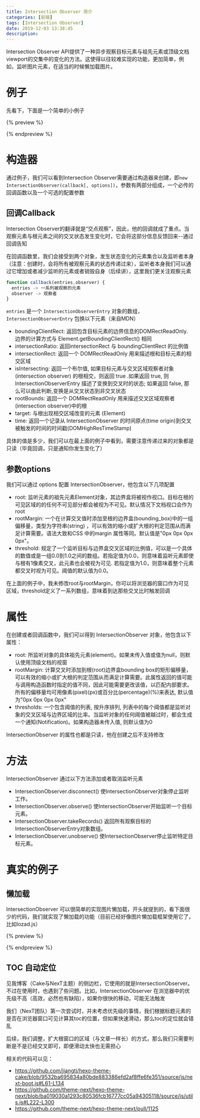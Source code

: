 ```yaml
---
title: Intersection Observer 简介
categories: [前端]
tags: [Intersection Observer]
date: 2019-12-03 13:38:45
description:
---
```


Intersection Observer API提供了一种异步观察目标元素与祖先元素或顶级文档viewport的交集中的变化的方法。这使得以往较难实现的功能，更加简单，例如，监听图片元素，在适当的时候懒加载图片。

<!-- more -->

# 例子

先看下，下面是一个简单的小例子

{% preview %}

<template>
<div id="e1" style="background-color:black;width:100%;height:500px;">
  <ul style="color:white;">
    <li>boundingClientRect:<span id="el-boundingClientRect"></span></li>
    <li>intersectionRatio:<span id="el-intersectionRatio"></span></li>
    <li>intersectionRect:<span id="el-intersectionRect"></span></li>
    <li>isIntersecting:<span id="el-isIntersecting"></span></li>
    <li>rootBounds:<span id="el-rootBounds"></span></li>
    <li>time:<span id="el-time"></span></li>
  </ul>
</div>
</template>

<script>
var observer = new IntersectionObserver((entries,observer) => {
  // 我只监听了一个对象
  let entry = entries[0]
  document.querySelector("#el-boundingClientRect").innerHTML = JSON.stringify(entry.boundingClientRect);
  document.querySelector("#el-intersectionRatio").innerHTML = JSON.stringify(entry.intersectionRatio);
  document.querySelector("#el-intersectionRect").innerHTML = JSON.stringify(entry.intersectionRect);
  document.querySelector("#el-isIntersecting").innerHTML = JSON.stringify(entry.isIntersecting);
  document.querySelector("#el-rootBounds").innerHTML = JSON.stringify(entry.rootBounds);
  document.querySelector("#el-time").innerHTML = JSON.stringify(entry.time);
  //document.querySelector("el-target").innerHTML = entry.target;
}, {
  threshold : [0.0, 0.1, 0.2, 0.3, 0.4, 0.5, 0.6, 0.7, 0.8, 0.9, 1.0]
});
observer.observe(document.querySelector("#e1"));
</script>

{% endpreview %}

# 构造器

通过例子，我们可以看到Intersection Observer需要通过构造器来创建，即`new IntersectionObserver(callback[, options])`，参数有两部分组成，一个必传的回调函数以及一个可选的配置参数

## 回调Callback

Intersection Observer的翻译就是“交点观察”，因此，他的回调就成了重点。当观察元素与根元素之间的交叉状态发生变化时，它会将这部分信息反馈回来--通过回调告知

在回调函数里，我们会接受到两个对象，发生状态变化的元素集合以及监听者本身（注意：创建时，会将所有被观察元素的状态传递过来），监听者本身我们可以通过它增加或者减少监听的元素或者销毁自身（后续讲），这里我们更关注观察元素

```js
function callback(entries,observer) {
  entries -> 一系列被观察的元素
  observer -> 观察者
}
```

`entries` 是一个 `IntersectionObserverEntry` 对象的数组，`IntersectionObserverEntry` 包换以下元素（来自MDN）
- boundingClientRect: 返回包含目标元素的边界信息的DOMRectReadOnly. 边界的计算方式与 Element.getBoundingClientRect() 相同
- intersectionRatio: 返回intersectionRect 与 boundingClientRect 的比例值
- intersectionRect: 返回一个 DOMRectReadOnly 用来描述根和目标元素的相交区域
- isIntersecting: 返回一个布尔值, 如果目标元素与交叉区域观察者对象(intersection observer) 的根相交，则返回 true .如果返回 true, 则 IntersectionObserverEntry 描述了变换到交叉时的状态; 如果返回 false, 那么可以由此判断,变换是从交叉状态到非交叉状态
- rootBounds: 返回一个 DOMRectReadOnly 用来描述交叉区域观察者(intersection observer)中的根
- target: 与根出现相交区域改变的元素 (Element)
- time: 返回一个记录从 IntersectionObserver 的时间原点(time origin)到交叉被触发的时间的时间戳(DOMHighResTimeStamp)

具体的值是多少，我们可以在最上面的例子中看到，需要注意传递过来的对象都是只读（毕竟回调，只是通知你发生变化了）

## 参数options

我们可以通过 options 配置 IntersectionObserver，他包含以下几项配置
- root: 监听元素的祖先元素Element对象，其边界盒将被视作视口。目标在根的可见区域的的任何不可见部分都会被视为不可见。默认情况下文档视口会作为root
- rootMargin: 一个在计算交叉值时添加至根的边界盒(bounding_box)中的一组偏移量，类型为字符串(string) ，可以有效的缩小或扩大根的判定范围从而满足计算需要。语法大致和CSS 中的margin 属性等同。默认值是"0px 0px 0px 0px"。
- threshold: 规定了一个监听目标与边界盒交叉区域的比例值，可以是一个具体的数值或是一组0.0到1.0之间的数组。若指定值为0.0，则意味着监听元素即使与根有1像素交叉，此元素也会被视为可见. 若指定值为1.0，则意味着整个元素都交叉时视为可见。阈值的默认值为0.0。

在上面的例子中，我未修改root与rootMargin，你可以将浏览器的窗口作为可见区域，threshold定义了一系列数组，意味着到达那些交叉比时触发回调

# 属性

在创建或者回调函数中，我们可以得到 IntersectionObserver 对象，他包含以下属性：

- root: 所监听对象的具体祖先元素(element)。如果未传入值或值为null，则默认使用顶级文档的视窗
- rootMargin: 计算交叉时添加到根(root)边界盒bounding box的矩形偏移量， 可以有效的缩小或扩大根的判定范围从而满足计算需要。此属性返回的值可能与调用构造函数时指定的值不同，因此可能需要更改该值，以匹配内部要求。所有的偏移量均可用像素(pixel)(px)或百分比(percentage)(%)来表达, 默认值为"0px 0px 0px 0px"
- thresholds: 一个包含阈值的列表, 按升序排列, 列表中的每个阈值都是监听对象的交叉区域与边界区域的比率。当监听对象的任何阈值被越过时，都会生成一个通知(Notification)。如果构造器未传入值, 则默认值为0

IntersectionObserver 的属性也都是只读，他在创建之后不支持修改

# 方法

IntersectionObserver 通过以下方法添加或者取消监听元素
- IntersectionObserver.disconnect() 使IntersectionObserver对象停止监听工作。
- IntersectionObserver.observe() 使IntersectionObserver开始监听一个目标元素。
- IntersectionObserver.takeRecords() 返回所有观察目标的IntersectionObserverEntry对象数组。
- IntersectionObserver.unobserve() 使IntersectionObserver停止监听特定目标元素。

# 真实的例子

## 懒加载

IntersectionObserver 可以很简单的实现图片懒加载，开头就提到的，看下面很少的代码，我们就实现了懒加载的功能（目前已经好像图片懒加载框架使用它了，比如lozad.js）

{% preview %}

<template>
<img id="e2-lazy" load-url="/images/avatar.jpg" />
</template>

<script>
var observer = new IntersectionObserver((entries,observer) => {
  let entry = entries[0]
  if (entry.isIntersecting) {
    let el = entry.target;
    el.src = el.getAttribute('load-url');
    observer.disconnect();
  }
});
observer.observe(document.querySelector("#e2-lazy"));
</script>

{% endpreview %}


## TOC 自动定位

见我博客（Cake与NexT主题）的侧边栏，它使用的就是IntersectionObserver。不过在使用时，也遇到了些问题。比如，IntersectionObserver 在浏览器中的优先级不高（高效，必然也有缺陷），如果你很快的移动，可能无法触发

我们（NexT团队）第一次尝试时，并未考虑优先级的事情，我们根据标题元素的是否在浏览器窗口可见计算其toc的位置，但如果快速滑动，那么toc的定位就会错乱

后续，我们调整，扩大根窗口的区域（与文章一样长）的方式，那么我们只需要判断是不是已经交叉即可，即便滑动太快也无需担心

相关的代码可以见：
- https://github.com/jiangtj/hexo-theme-cake/blob/9532ba695834a80bde883386efd2af8ffe6fe351/source/js/next-boot.js#L61-L134
- https://github.com/theme-next/hexo-theme-next/blob/ba019030a1293c80536fcb16777cc05a94305118/source/js/utils.js#L222-L300
- https://github.com/theme-next/hexo-theme-next/pull/1125
